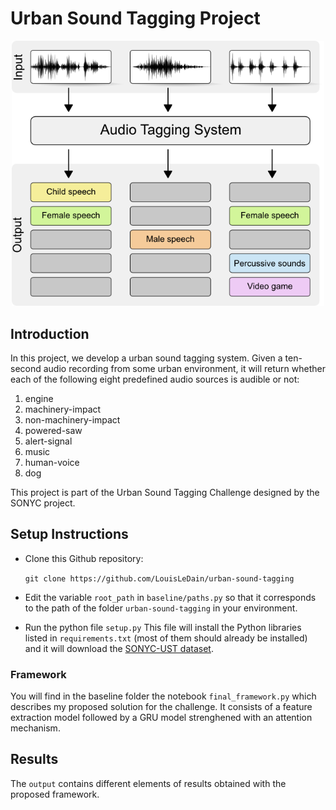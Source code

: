 # Urban Sound Tagging Project

<center>
<img width= 500 src='./audio-tagging.png' />
</center>


## Introduction

In this project, we develop a urban sound tagging system. Given a ten-second audio recording from some urban environment, it will return whether each of the following eight predefined audio sources is audible or not:

1. engine    
2. machinery-impact   
3. non-machinery-impact    
4. powered-saw    
5. alert-signal    
6. music    
7. human-voice    
8. dog

This project is part of the Urban Sound Tagging Challenge designed by the SONYC project.


## Setup Instructions

- Clone this Github repository:
  
  ```git clone https://github.com/LouisLeDain/urban-sound-tagging```
- Edit the variable ```root_path``` in ```baseline/paths.py``` so that it corresponds to the path of the folder `urban-sound-tagging` in your environment.
- Run the python file `setup.py` This file will install the Python libraries listed in `requirements.txt` (most of them should already be installed) and it will download the [SONYC-UST dataset](https://zenodo.org/record/2590742#.XIkTPBNKjuM).

### Framework

You will find in the baseline folder the notebook ```final_framework.py``` which describes my proposed solution for the challenge. It consists of a feature extraction model followed by a GRU model strenghened with an attention mechanism.

## Results

The ```output``` contains different elements of results obtained with the proposed framework.
